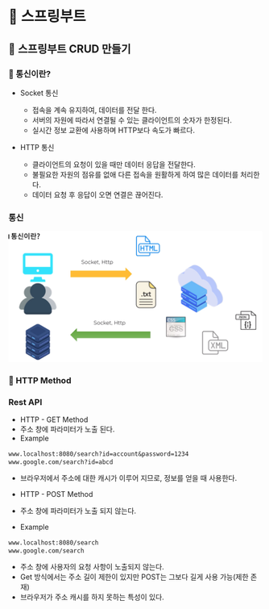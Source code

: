 # :book: 스프링부트

## :pushpin: 스프링부트 CRUD 만들기

### :seedling: 통신이란?

- Socket 통신
    - 접속을 계속 유지하여, 데이터를 전달 한다.
    - 서버의 자원에 따라서 연결될 수 있는 클라이언트의 숫자가 한정된다.
    - 실시간 정보 교환에 사용하며 HTTP보다 속도가 빠르다.

- HTTP 통신
    - 클라이언트의 요청이 있을 때만 데이터 응답을 전달한다.
    - 불필요한 자원의 점유를 없애 다른 접속을 원활하게 하여 많은 데이터를 처리한다.
    - 데이터 요청 후 응답이 오면 연결은 끊어진다. 
    
    
### 통신

![통신](./image/통신.png)


### :seedling: HTTP Method

### Rest API

- HTTP - GET Method 
- 주소 창에 파라미터가 노출 된다.
- Example

````
www.localhost:8080/search?id=account&password=1234
www.google.com/search?id=abcd
````

- 브라우저에서 주소에 대한 캐시가 이루어 지므로, 정보를 얻을 때 사용한다.


- HTTP - POST Method
- 주소 창에 파라미터가 노출 되지 않는다.
- Example
````
www.localhost:8080/search
www.google.com/search
````

- 주소 창에 사용자의 요청 사항이 노출되지 않는다.
- Get 방식에서는 주소 길이 제한이 있지만 POST는 그보다 길게 사용 가능(제한 존재)
- 브라우저가 주소 캐시를 하지 못하는 특성이 있다.



